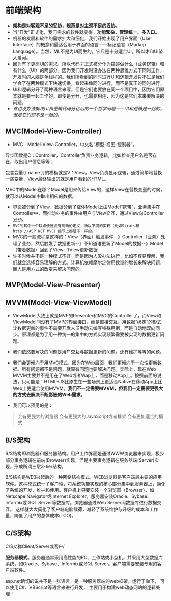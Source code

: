 # 前端架构

* **架构是对客观不足的妥协，规范是对主观不足的妥协。**
* 当“开发”正式化，我们需求的软件就变得：**功能繁杂、管理统一、多入口。**
* 机器的发展和软件的需求扩大和细化，我们开始出现了用户界面（User Interface）的概念和最适合用于界面的语言——标记语言（Markup Language）。当然，ML不是为UI而生的，它只是十分适合UI，所以才和UI坠入爱河。
* 因为有了更高UI的需求，所以代码才正式被分化为描述做什么（业务逻辑）和有什么（UI）的两部分，因为我们开发时没办法在两种思维方式下同时工作，开发时的人脑是单线程的。我们所看到的同时进行UI和逻辑开发只不过是我们学会了在两种模式下快速切换，看起来像同时进行，而不是真正的同时进行。
* UI和逻辑分开了两种语言来写，但是它们也要放在同一个项目中，因为它们原本就是要一起工作的。即使是分开，也需要相连，因为这是它们本来要解决的问题。
* *谁也没办法解决UI和逻辑代码分化后的一个哲学问题——UI和逻辑是一起的，但是它们却不是一起的。*

## MVC(Model-View-Controller)

* MVC：Model-View-Controller，中文名“模型-视图-控制器”。

异步函数是C：Controller，Controller负责业务逻辑，比如检查用户名是否存在，取出用户信息等等；

包含变量{{ name }}的模板就是V：View，View负责显示逻辑，通过简单地替换一些变量，View最终输出的就是用户看到的HTML。

MVC中的Model在哪？Model是用来传给View的，这样View在替换变量的时候，就可以从Model中取出相应的数据。

* 界面被分到了View，数据分到了载体Model上由Model“携带”，业务集中在Controller中，而推动业务的事件由用户与View交互，通过View向Controller发动。
* `MVC的其中一个缺点便是没有明确的定义，所以不同的实现（比如Struts和http://ASP.NET MVC）细节上都是不一样的。`
* MVC的一般流程是这样的：View（界面）触发事件--》Controller（业务）处理了业务，然后触发了数据更新--》不知道谁更新了Model的数据--》Model（带着数据）回到了View--》View更新数据
* 许多时候并不是一种模式不好，而是因为人没办法执行，比如不容易理解，我们就会选择容易理解的方式。计算机依赖摩尔定律用数量的增长来解决问题，而人是用方式的改变来解决问题的。

## MVP(Model-View-Presenter)

## MVVM(Model-View-ViewModel)
* ViewModel大致上就是MVP的Presenter和MVC的Controller了，而View和ViewModel间没有了MVP的界面接口，而是直接交互，用数据“绑定”的形式让数据更新的事件不需要开发人员手动去编写特殊用例，而是自动地双向同步。原理都是为了用一种统一的集中的方式实现频繁需要被实现的数据更新问题。
* 我们依然要解决的问题是用户交互与数据更新的问题，还有维护等等的问题。
* 我们会更倾向于用MVC模式，因为在Web层面，我们更倾向于一次性更新数据。所有问题都不是问题，就算有问题也要解决问题。实际上，现在Web MVVM主要并不是用在了Web或者Wap上，而是移动App上。按照前面的说法，只可能是：HTML+JS比原生在一些场景上更适合Native在移动App上比Web上更适合使用MVVM。**我们不一定需要MVVM，但我们一定需要更强大的方式去解决不断膨胀的Web需求。**

* 我们可以预见的是：

> 会有更强大的浏览器
> 会有更强大的JavaScript或者框架
> 会有更加适合的模式

## B/S架构

B/S结构即浏览器和服务器结构。用户工作界面是通过WWW浏览器来实现，极少部分事务逻辑在前端(Browser)实现，但是主要事务逻辑在服务器端(Server)实现，形成所谓三层3-tier结构。

B/S结构是WEB兴起后的一种网络结构模式，WEB浏览器是客户端最主要的应用软件。这种模式统一了客户端，将系统功能实现的核心部分集中到服务器上，简化了系统的开发、维护和使用。客户机上只要安装一个浏览器（Browser），如Netscape Navigator或Internet Explorer，服务器安装Oracle、Sybase、Informix或 SQL Server等数据库。浏览器通过Web Server同数据库进行数据交互。 这样就大大简化了客户端电脑载荷，减轻了系统维护与升级的成本和工作量，降低了用户的总体成本(TCO)。

## C/S架构

C/S又称Client/Server或客户/

**服务器模式**。服务器通常采用高性能的PC、工作站或小型机，并采用大型数据库系统，如Oracle、Sybase、Informix或 SQL Server。客户端需要安装专用的客户端软件。

asp.net确切的说并不是一张语言，是一种服务器端的web框架，运行于iis下， 可以使用C#、VBScript等语言来进行开发， 主要用于构建web动态网站的逻辑处理！
